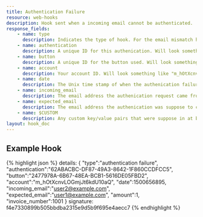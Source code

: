```yaml
---
title: Authentication Failure
resource: web-hooks
description: Hook sent when a incoming email cannot be authenticated.
response_fields:
    - name: type
      description: Indicates the type of hook. For the email mismatch hook, it's always "authentication failure". 
    - name: authentication
      description: A unique ID for this authenication. Will look something like "62ABACBC-DF87-49A3-8642-1F860CCDFCC5".
    - name: button
      description: A unique ID for the button used. Will look something like "2477978A-6B67-48EA-BCB1-5616DE05FBD2".    
    - name: account
      description: Your account ID. Will look something like "m_hOtXcnvLOGmjJt6kdU10aQ".
    - name: date
      description: The Unix time stamp of when the authenication failure occurred. 
    - name: incoming_email
      description: The email address the authenication request came from. 
    - name: expected_email
      description: The email address the authenication was suppose to come from (if it was provided when the button was created).
    - name: $CUSTOM
      description: Any custom key/value pairs that were suppose in at button creation will be included here. 
layout: hook_doc
---
```


## Example Hook
{% highlight json %}
  details: 
  {
    "type":"authentication failure",
    "authentication":"62ABACBC-DF87-49A3-8642-1F860CCDFCC5",
    "button":"2477978A-6B67-48EA-BCB1-5616DE05FBD2",
    "account":"m_hOtXcnvLOGmjJt6kdU10aQ",
    "date":1500656895,
    "incoming_email":"user2@example.com",
    "expected_email":"user1@example.com",
    "amount":1,
    "invoice_number":1001
  }
  signature: f4e7330899b505bbdba2315e9d5b9f695e4aecc7
{% endhighlight %}